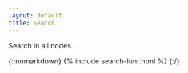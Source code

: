 ```yaml
---
layout: default
title: Search
---
```


Search in all nodes.

{::nomarkdown}
{% include search-lunr.html %}
{:/}
